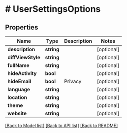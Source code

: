 # # UserSettingsOptions

## Properties

Name | Type | Description | Notes
------------ | ------------- | ------------- | -------------
**description** | **string** |  | [optional]
**diffViewStyle** | **string** |  | [optional]
**fullName** | **string** |  | [optional]
**hideActivity** | **bool** |  | [optional]
**hideEmail** | **bool** | Privacy | [optional]
**language** | **string** |  | [optional]
**location** | **string** |  | [optional]
**theme** | **string** |  | [optional]
**website** | **string** |  | [optional]

[[Back to Model list]](../../README.md#models) [[Back to API list]](../../README.md#endpoints) [[Back to README]](../../README.md)
